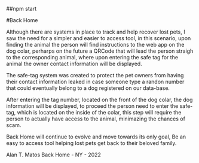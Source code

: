 ##npm start

#Back Home

Although there are systems in place to track and help recover lost pets, I saw the need for a simpler and easier to access tool, in this scenario, upon finding the animal the person will find instructions to the web app on the dog colar, perharps on the future a QRCode that will lead the person straigh to the corresponding animal, where upon entering the safe tag for the animal the owner contact information will be displayed.

The safe-tag system was created to protect the pet owners from having their contact information leaked in case someone type a randon number that could eventually belong to a dog registered on our data-base.

After entering the tag number, located on the front of the dog colar, the dog information will be displayed, to proceed the person need to enter the safe-tag, which is located on the inside of the colar, this step will require the person to actually have access to the animal, minimazing the chances of scam.

Back Home will continue to evolve and move towards its only goal, Be an easy to access tool helping lost pets get back to their beloved family.

Alan T. Matos
Back Home - NY - 2022